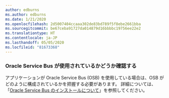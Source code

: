 ```yaml
---
author: edburns
ms.author: edburns
ms.date: 1/21/2020
ms.openlocfilehash: 2d5007404ccaaa302de83bd789f5f8ebe2661bba
ms.sourcegitcommit: be67ceba91727da014879d16bbbbc19756ee22e2
ms.translationtype: HT
ms.contentlocale: ja-JP
ms.lasthandoff: 05/05/2020
ms.locfileid: "81673368"
---
```

### <a name="determine-whether-oracle-service-bus-is-in-use"></a>Oracle Service Bus が使用されているかどうか確認する

アプリケーションが Oracle Service Bus (OSB) を使用している場合は、OSB がどのように構成されているかを把握する必要があります。 詳細については、「[Oracle Service Bus のインストールについて](https://docs.oracle.com/en/middleware/fusion-middleware/12.2.1.3/inosb/product-installation.html)」を参照してください。
